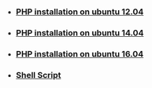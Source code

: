 * ### [PHP installation on ubuntu 12.04](PHP-tutorial-12.04.md)
* ### [PHP installation on ubuntu 14.04](PHP-tutorial-14.04.md)
* ### [PHP installation on ubuntu 16.04](PHP-tutorial-16.04.md)
* ### [Shell Script](php-laravel.sh)




